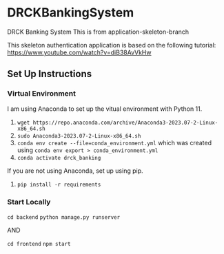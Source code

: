 # DRCKBankingSystem

DRCK Banking System
This is from application-skeleton-branch

This skeleton authentication application is based on the following tutorial: <https://www.youtube.com/watch?v=diB38AvVkHw>

## Set Up Instructions

### Virtual Environment

I am using Anaconda to set up the vitual environment with Python 11.

1. `wget https://repo.anaconda.com/archive/Anaconda3-2023.07-2-Linux-x86_64.sh`
2. `sudo Anaconda3-2023.07-2-Linux-x86_64.sh`
3. `conda env create --file=conda_environment.yml` which was created using `conda env export > conda_environment.yml`
4. `conda activate drck_banking`

If you are not using Anaconda, set up using pip.

1. `pip install -r requirements`

### Start Locally

`cd backend`
`python manage.py runserver`

AND

`cd frontend`
`npm start`
